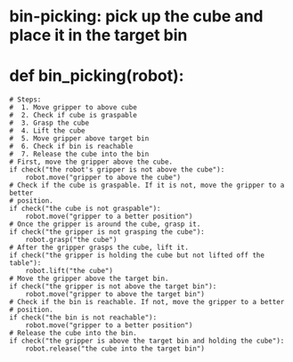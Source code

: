 # bin-picking: pick up the cube and place it in the target bin
# def bin_picking(robot):
    # Steps:
    #  1. Move gripper to above cube
    #  2. Check if cube is graspable
    #  3. Grasp the cube
    #  4. Lift the cube
    #  5. Move gripper above target bin
    #  6. Check if bin is reachable
    #  7. Release the cube into the bin
    # First, move the gripper above the cube.
    if check("the robot's gripper is not above the cube"):
        robot.move("gripper to above the cube")
    # Check if the cube is graspable. If it is not, move the gripper to a better
    # position.
    if check("the cube is not graspable"):
        robot.move("gripper to a better position")
    # Once the gripper is around the cube, grasp it.
    if check("the gripper is not grasping the cube"):
        robot.grasp("the cube")
    # After the gripper grasps the cube, lift it.
    if check("the gripper is holding the cube but not lifted off the table"):
        robot.lift("the cube")
    # Move the gripper above the target bin.
    if check("the gripper is not above the target bin"):
        robot.move("gripper to above the target bin")
    # Check if the bin is reachable. If not, move the gripper to a better
    # position.
    if check("the bin is not reachable"):
        robot.move("gripper to a better position")
    # Release the cube into the bin.
    if check("the gripper is above the target bin and holding the cube"):
        robot.release("the cube into the target bin")